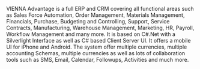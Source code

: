 VIENNA Advantage is a full ERP and CRM covering all functional areas such as Sales Force Automation, Order Management, Materials Management, Financials, Purchase, Budgeting and Controlling, Support, Service Contracts, Manufacturing, Warehouse Management, Marketing, HR, Payroll, Workflow Management and many more. It is based on C#.Net with a Silverlight Interface as well as C# based Client Server UI. It offers a mobile UI for iPhone and Android. The system offer multiple currencies, multiple accounting Schemas, multiple currencies as well as lots of collaboration tools such as SMS, Email, Calendar, Followups, Activities and much more.